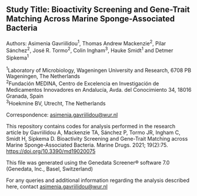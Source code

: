 Study Title: Bioactivity Screening and Gene-Trait Matching Across Marine Sponge-Associated Bacteria
-------------------------------------------------------------------------------------------------------
Authors: Asimenia Gavriilidou<sup>1</sup>, Thomas Andrew Mackenzie<sup>2</sup>, Pilar Sánchez<sup>2</sup>, José R. Tormo<sup>2</sup>, Colin Ingham<sup>3</sup>, Hauke Smidt<sup>1</sup> and Detmer Sipkema<sup>1</sup>

<sup>1</sup>Laboratory of Microbiology, Wageningen University and Research, 6708 PB Wageningen, The Netherlands<br />
<sup>2</sup>Fundación MEDINA, Centro de Excelencia en Investigación de Medicamentos Innovadores en Andalucía, Avda. del Conocimiento 34, 18016 Granada, Spain<br />
<sup>3</sup>Hoekmine BV, Utrecht, The Netherlands<br />

Correspondence: asimenia.gavriilidou@wur.nl     

This repository contains codes for analysis performed in the research article by Gavriilidou A, Mackenzie TA, Sánchez P, Tormo JR, Ingham C, Smidt H, Sipkema D. Bioactivity Screening and Gene-Trait Matching across Marine Sponge-Associated Bacteria. Marine Drugs. 2021; 19(2):75. https://doi.org/10.3390/md19020075


This file was generated using the Genedata Screener® software 7.0 (Genedata, Inc., Basel, Switzerland)


For any queries and additional information regarding the analysis described here, contact asimenia.gavriilidou@wur.nl  




